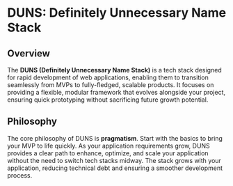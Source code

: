 # DUNS: Definitely Unnecessary Name Stack

## Overview
The **DUNS (Definitely Unnecessary Name Stack)** is a tech stack designed for rapid development of web applications, enabling them to transition seamlessly from MVPs to fully-fledged, scalable products. It focuses on providing a flexible, modular framework that evolves alongside your project, ensuring quick prototyping without sacrificing future growth potential.

## Philosophy
The core philosophy of DUNS is **pragmatism**. Start with the basics to bring your MVP to life quickly. As your application requirements grow, DUNS provides a clear path to enhance, optimize, and scale your application without the need to switch tech stacks midway. The stack grows with your application, reducing technical debt and ensuring a smoother development process.

